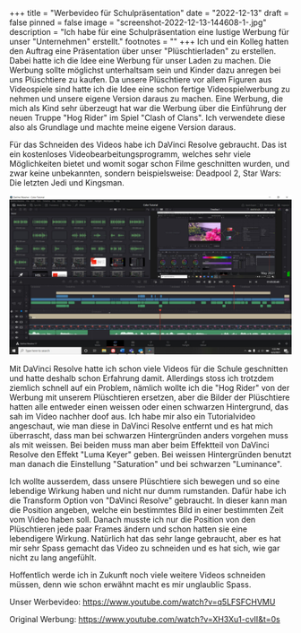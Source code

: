 +++
title = "Werbevideo für Schulpräsentation"
date = "2022-12-13"
draft = false
pinned = false
image = "screenshot-2022-12-13-144608-1-.jpg"
description = "Ich habe für eine Schulpräsentation eine lustige Werbung für unser \"Unternehmen\" erstellt."
footnotes = ""
+++
Ich und ein Kolleg hatten den Auftrag eine Präsentation über unser "Plüschtierladen" zu erstellen. Dabei hatte ich die Idee eine Werbung für unser Laden zu machen. Die Werbung sollte möglichst unterhaltsam sein und Kinder dazu anregen bei uns Plüschtiere zu kaufen. Da unsere Plüschtiere vor allem Figuren aus Videospiele sind hatte ich die Idee eine schon fertige Videospielwerbung zu nehmen und unsere eigene Version daraus zu machen. Eine Werbung, die mich als Kind sehr überzeugt hat war die Werbung über die Einführung der neuen Truppe "Hog Rider" im Spiel  "Clash of Clans". Ich verwendete diese also als Grundlage und machte meine eigene Version daraus. 

Für das Schneiden des Videos habe ich DaVinci Resolve gebraucht. Das ist ein kostenloses Videobearbeitungsprogramm, welches sehr viele Möglichkeiten bietet und womit sogar schon Filme geschnitten wurden, und zwar keine unbekannten, sondern beispielsweise: Deadpool 2, Star Wars: Die letzten Jedi und Kingsman. 

![So sieht DaVinci Resolve beim bearbeiten aus.](screenshot-63.jpg)

Mit DaVinci Resolve hatte ich schon viele Videos für die Schule geschnitten und hatte deshalb schon Erfahrung damit. Allerdings stoss ich trotzdem ziemlich schnell auf ein Problem, nämlich wollte ich die "Hog Rider" von der Werbung mit unserem Plüschtieren ersetzen, aber die Bilder der Plüschtiere hatten alle entweder einen weissen oder einen schwarzen Hintergrund, das sah im Video nachher doof aus. Ich habe mir also ein Tutorialvideo angeschaut, wie man diese in DaVinci Resolve entfernt und es hat mich überrascht, dass man bei schwarzen Hintergründen anders vorgehen muss als mit weissen. Bei beiden muss man aber beim Effektteil von DaVinci Resolve den Effekt "Luma Keyer" geben. Bei weissen Hintergründen benutzt man danach die Einstellung "Saturation" und bei schwarzen "Luminance".

Ich wollte ausserdem, dass unsere Plüschtiere sich bewegen und so eine lebendige Wirkung haben und nicht nur dumm rumstanden. Dafür habe ich die Transform Option von "DaVinci Resolve" gebraucht. In dieser kann man die Position angeben, welche ein bestimmtes Bild in einer bestimmten Zeit vom Video haben soll. Danach musste ich nur die Position von den Plüschtieren jede paar Frames ändern und schon hatten sie eine lebendigere Wirkung. Natürlich hat das sehr lange gebraucht, aber es hat mir sehr Spass gemacht das Video zu schneiden und es hat sich, wie gar nicht zu lang angefühlt.

Hoffentlich werde ich in Zukunft noch viele weitere Videos schneiden müssen, denn wie schon erwähnt macht es mir unglaublic Spass.

Unser Werbevideo: <https://www.youtube.com/watch?v=q5LFSFCHVMU>

Original Werbung: <https://www.youtube.com/watch?v=XH3Xu1-cvII&t=0s>